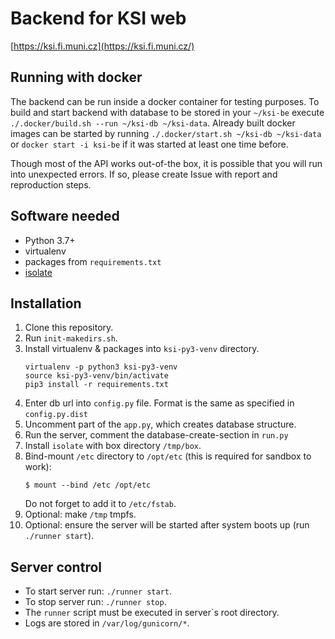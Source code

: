 # Backend for KSI web

[https://ksi.fi.muni.cz](https://ksi.fi.muni.cz/)

## Running with docker

The backend can be run inside a docker container for testing purposes.
To build and start backend with database to be stored in your `~/ksi-be` execute `./.docker/build.sh --run ~/ksi-db ~/ksi-data`. 
Already built docker images can be started by running `./.docker/start.sh ~/ksi-db ~/ksi-data` or `docker start -i ksi-be` if it was started at least one time before.

Though most of the API works out-of-the box, it is possible that you will run into 
unexpected errors. If so, please create Issue with report and reproduction steps.

## Software needed

 * Python 3.7+
 * virtualenv
 * packages from `requirements.txt`
 * [isolate](https://github.com/ioi/isolate)

## Installation

 1. Clone this repository.
 2. Run `init-makedirs.sh`.
 3. Install virtualenv & packages into `ksi-py3-venv` directory.
    ```
    virtualenv -p python3 ksi-py3-venv
    source ksi-py3-venv/bin/activate
    pip3 install -r requirements.txt
    ```
 4. Enter db url into `config.py` file. Format is the same as specified in `config.py.dist`
 5. Uncomment part of the `app.py`, which creates database structure.
 6. Run the server, comment the database-create-section in `run.py`
 7. Install `isolate` with box directory `/tmp/box`.
 8. Bind-mount `/etc` directory to `/opt/etc` (this is required for sandbox to
    work):
     ```
     $ mount --bind /etc /opt/etc
     ```
    Do not forget to add it to `/etc/fstab`.
 9. Optional: make `/tmp` tmpfs.
 10. Optional: ensure the server will be started after system boots up
     (run `./runner start`).

## Server control

 * To start server run: `./runner start`.
 * To stop server run: `./runner stop`.
 * The `runner` script must be executed in server`s root directory.
 * Logs are stored in `/var/log/gunicorn/*`.
